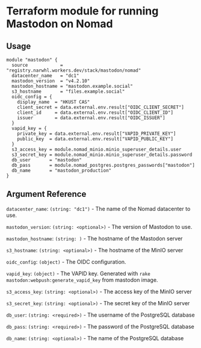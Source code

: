 # Terraform module for running Mastodon on Nomad

## Usage

```hcl
module "mastodon" {
  source            = "registry.narwhl.workers.dev/stack/mastodon/nomad"
  datacenter_name   = "dc1"
  mastodon_version  = "v4.2.10"
  mastodon_hostname = "mastodon.example.social"
  s3_hostname       = "files.example.social"
  oidc_config = {
    display_name  = "HKUST CAS"
    client_secret = data.external.env.result["OIDC_CLIENT_SECRET"]
    client_id     = data.external.env.result["OIDC_CLIENT_ID"]
    issuer        = data.external.env.result["OIDC_ISSUER"]
  }
  vapid_key = {
    private_key = data.external.env.result["VAPID_PRIVATE_KEY"]
    public_key  = data.external.env.result["VAPID_PUBLIC_KEY"]
  }
  s3_access_key = module.nomad_minio.minio_superuser_details.user
  s3_secret_key = module.nomad_minio.minio_superuser_details.password
  db_user       = "mastodon"
  db_pass       = module.nomad_postgres.postgres_passwords["mastodon"]
  db_name       = "mastodon_production"
}
```

## Argument Reference

`datacenter_name`: `(string: "dc1")` - The name of the Nomad datacenter to use.

`mastodon_version`: `(string: <optional>)` - The version of Mastodon to use.

`mastodon_hostname`: `(string: )` - The hostname of the Mastodon server

`s3_hostname`: `(string: <optional>)` - The hostname of the MinIO server

`oidc_config`: `(object)` - The OIDC configuration.

`vapid_key`: `(object)` - The VAPID key. Generated with `rake mastodon:webpush:generate_vapid_key` from mastodon image.

`s3_access_key`: `(string: <optional>)` - The access key of the MinIO server

`s3_secret_key`: `(string: <optional>)` - The secret key of the MinIO server

`db_user`: `(string: <required>)` - The username of the PostgreSQL database

`db_pass`: `(string: <required>)` - The password of the PostgreSQL database

`db_name`: `(string: <optional>)` - The name of the PostgreSQL database
